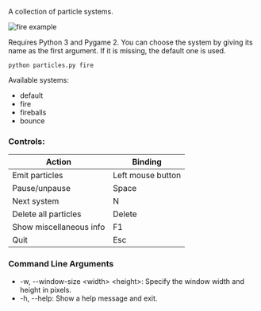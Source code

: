 A collection of particle systems.

![fire example](example_images/fire.png)

Requires Python 3 and Pygame 2. You can choose the system by giving its name as the first argument.
If it is missing, the default one is used.
```
python particles.py fire
```
Available systems:
- default
- fire
- fireballs
- bounce


### Controls:
Action | Binding
--- | ---
Emit particles | Left mouse button
Pause/unpause | Space
Next system | N
Delete all particles | Delete
Show miscellaneous info | F1
Quit | Esc


### Command Line Arguments
- -w, --window-size \<width> \<height>: Specify the window width and height in pixels.
- -h, --help: Show a help message and exit.
